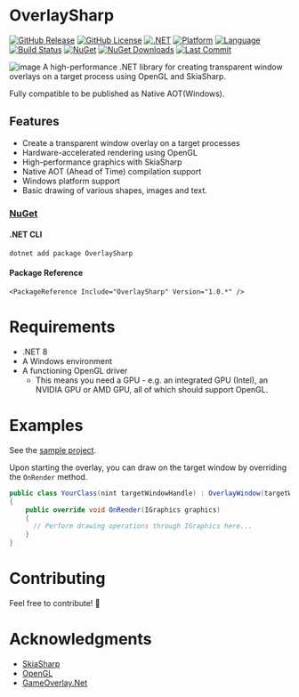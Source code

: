# OverlaySharp

[![GitHub Release](https://img.shields.io/github/v/release/Joey0x646576/OverlaySharp?style=flat&logo=github)](https://github.com/Joey0x646576/OverlaySharp/releases/latest)
[![GitHub License](https://img.shields.io/github/license/Joey0x646576/OverlaySharp?style=flat)](https://github.com/Joey0x646576/OverlaySharp/blob/main/LICENSE)
[![.NET](https://img.shields.io/badge/.NET-8.0-512BD4?style=flat&logo=dotnet)](https://dotnet.microsoft.com/download)
[![Platform](https://img.shields.io/badge/Platform-Windows-blue?style=flat&logo=windows)](https://github.com/Joey0x646576/OverlaySharp)
[![Language](https://img.shields.io/badge/Language-C%23-239120?style=flat&logo=csharp)](https://github.com/Joey0x646576/OverlaySharp)
[![Build Status](https://img.shields.io/github/actions/workflow/status/Joey0x646576/OverlaySharp/dotnet-desktop.yml?style=flat&logo=github)](https://github.com/Joey0x646576/OverlaySharp/actions)
[![NuGet](https://img.shields.io/nuget/v/OverlaySharp?style=flat&logo=nuget)](https://www.nuget.org/packages/OverlaySharp/)
[![NuGet Downloads](https://img.shields.io/nuget/dt/OverlaySharp?style=flat&logo=nuget)](https://www.nuget.org/packages/OverlaySharp/)
[![Last Commit](https://img.shields.io/github/last-commit/Joey0x646576/OverlaySharp?style=flat&logo=github)](https://github.com/Joey0x646576/OverlaySharp/commits)

![image](https://i.imgur.com/qw8dZL2.png)
A high-performance .NET library for creating transparent window overlays on a target process using OpenGL and SkiaSharp.

Fully compatible to be published as Native AOT(Windows).

## Features

- Create a transparent window overlay on a target processes
- Hardware-accelerated rendering using OpenGL
- High-performance graphics with SkiaSharp
- Native AOT (Ahead of Time) compilation support
- Windows platform support
- Basic drawing of various shapes, images and text.

### [NuGet](https://www.nuget.org/packages/OverlaySharp/)
#### .NET CLI
    dotnet add package OverlaySharp
#### Package Reference
    <PackageReference Include="OverlaySharp" Version="1.0.*" />

# Requirements
- .NET 8
- A Windows environment
- A functioning OpenGL driver
   - This means you need a GPU - e.g. an integrated GPU (Intel), an NVIDIA GPU or AMD GPU, all of which should support OpenGL.

# Examples
See the [sample project](https://github.com/Joey0x646576/OverlaySharp/tree/main/src/Samples/OverlaySharp.Simple).

Upon starting the overlay, you can draw on the target window by overriding the `OnRender` method.
```csharp
public class YourClass(nint targetWindowHandle) : OverlayWindow(targetWindowHandle)
{
    public override void OnRender(IGraphics graphics)
    {
      // Perform drawing operations through IGraphics here...
    }
}
```

# Contributing
Feel free to contribute! 🥸

# Acknowledgments
- [SkiaSharp](https://github.com/mono/SkiaSharp)
- [OpenGL](https://www.opengl.org/)
- [GameOverlay.Net](https://github.com/michel-pi/GameOverlay.Net)
